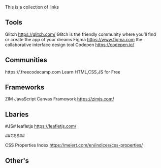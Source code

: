 This is a collection of links


## **Tools**
Glitch https://glitch.com/ Glitch is the friendly community where you’ll find or create the app of your dreams
Figma https://www.figma.com the collaborative interface design tool
Codepen https://codepen.io/


## **Communities**
https://.freecodecamp.com Learn HTML,CSS,JS for Free


## **Frameworks**
ZIM JavaScript Canvas Framework https://zimjs.com/


## **Lbaries**


#JS#
leafletjs https://leafletjs.com/

##CSS##

CSS Properties Index https://meiert.com/en/indices/css-properties/

## **Other's**
